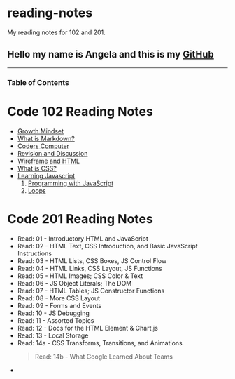 # reading-notes
My reading notes for 102 and 201.

## Hello my name is Angela and this is my [GitHub](https://github.com/AngelaDzodzomenyo)
------------------------------------------------------

### Table of Contents

# Code 102 Reading Notes
 * [Growth Mindset](https://angeladzodzomenyo.github.io/reading-notes/growth-mindset)
 * [What is Markdown?](https://angeladzodzomenyo.github.io/reading-notes/markdown)
 * [Coders Computer](https://angeladzodzomenyo.github.io/reading-notes/coder-computer)
 * [Revision and Discussion](https://angeladzodzomenyo.github.io/reading-notes/revisions_and_the_cloud)
 * [Wireframe and HTML](https://angeladzodzomenyo.github.io/reading-notes/wireframe-and-html)
 * [What is CSS?](https://angeladzodzomenyo.github.io/reading-notes/design_css)
 * [Learning Javascript](https://angeladzodzomenyo.github.io/reading-notes/learning-javascript)
    1. [Programming with JavaScript](https://angeladzodzomenyo.github.io/reading-notes/JS_Programming)
    2. [Loops](https://angeladzodzomenyo.github.io/reading-notes/Loops)

# Code 201 Reading Notes
* Read: 01 - Introductory HTML and JavaScript
* Read: 02 - HTML Text, CSS Introduction, and Basic JavaScript Instructions
* Read: 03 - HTML Lists, CSS Boxes, JS Control Flow
* Read: 04 - HTML Links, CSS Layout, JS Functions
* Read: 05 - HTML Images; CSS Color & Text
* Read: 06 - JS Object Literals; The DOM
* Read: 07 - HTML Tables; JS Constructor Functions
* Read: 08 - More CSS Layout
* Read: 09 - Forms and Events
* Read: 10 - JS Debugging
* Read: 11 - Assorted Topics
* Read: 12 - Docs for the HTML <canvas> Element & Chart.js
* Read: 13 - Local Storage
* Read: 14a - CSS Transforms, Transitions, and Animations
   > Read: 14b - What Google Learned About Teams
* 
